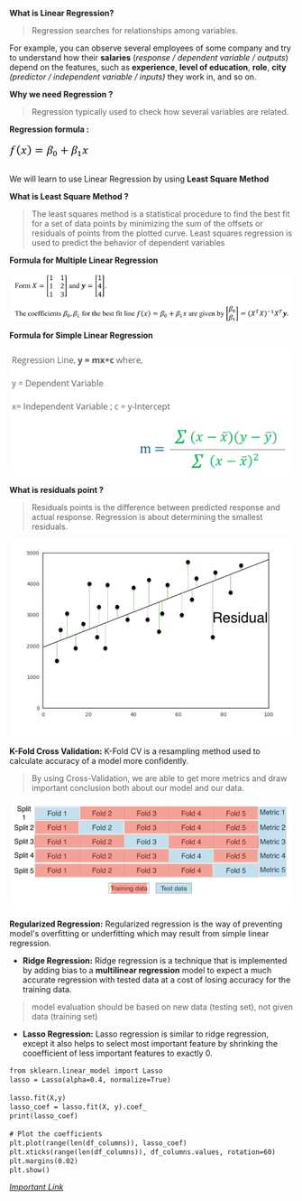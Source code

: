 **What is Linear Regression?** 

>Regression searches for relationships among variables.

For example, you can observe several employees of some company and try to understand how their **salaries** (*response / dependent variable / outputs*) depend on the features, such as **experience**, **level of education**, **role**, **city** *(predictor / independent variable / inputs)* they work in, and so on.


**Why we need Regression ?**
> Regression typically used to check how several variables are related.

**Regression formula :**

!["least square method"](/Images/regression.png)

We will learn to use Linear Regression by using **Least Square Method**

**What is Least Square Method ?**
>The least squares method is a statistical procedure to find the best fit for a set of data points by minimizing the sum of the offsets or residuals of points from the plotted curve. Least squares regression is used to predict the behavior of dependent variables

**Formula for Multiple Linear Regression**

!["Multiple Linear Regression"](/Images/linear-regression.png)

**Formula for Simple Linear Regression**

!["Simple Linear Regression"](/Images/simple-linear-regression.png)


**What is residuals point ?**
> Residuals points is the difference between predicted response and actual response. Regression is about determining the smallest residuals.


!["Residual"](/Images/residual.png)


**K-Fold Cross Validation:** K-Fold CV is a resampling method used to calculate accuracy of a model more confidently.

> By using Cross-Validation, we are able to get more metrics and draw important conclusion both about our model and our data.


!["Residual"](/Images/k-fold-cv.png)

**Regularized Regression:** Regularized regression is the way of preventing model's overfitting or underfitting which may result from simple linear regression.

* **Ridge Regression:** Ridge regression is a technique that is implemented by adding bias to a **multilinear regression** model to expect a much accurate regression with tested data at a cost of losing accuracy for the training data.

> model evaluation should be based on new data (testing set), not given data (training set)


* **Lasso Regression:** Lasso regression is similar to ridge regression, except it also helps to select most important feature by shrinking the cooefficient of less important features to exactly 0.

```
from sklearn.linear_model import Lasso
lasso = Lasso(alpha=0.4, normalize=True)

lasso.fit(X,y)
lasso_coef = lasso.fit(X, y).coef_
print(lasso_coef)

# Plot the coefficients
plt.plot(range(len(df_columns)), lasso_coef)
plt.xticks(range(len(df_columns)), df_columns.values, rotation=60)
plt.margins(0.02)
plt.show()
```

*[Important Link](https://www.mathsisfun.com/data/least-squares-regression.html)*
